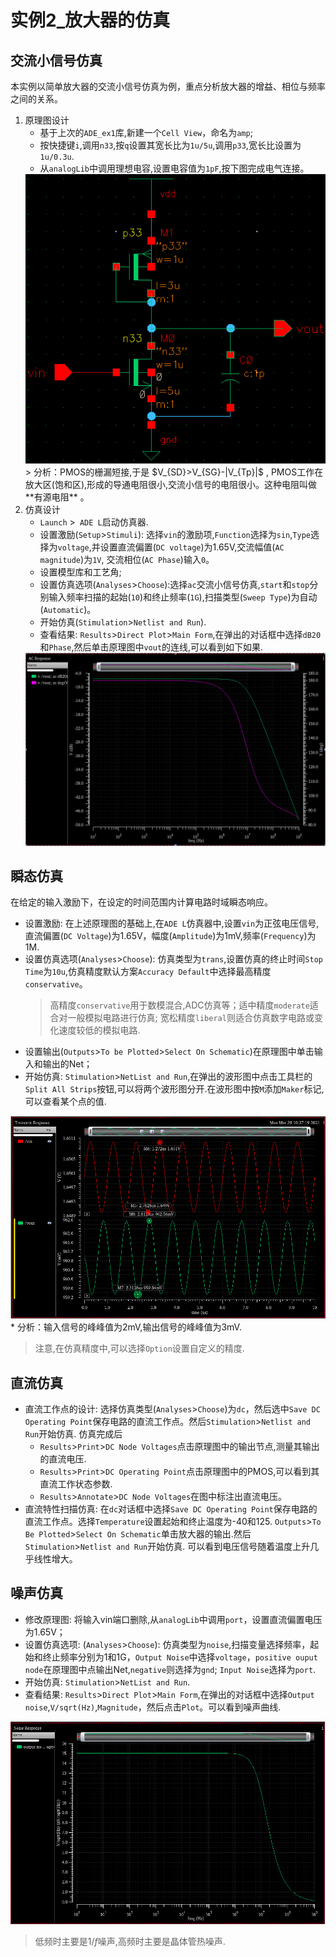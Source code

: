# 实例2_放大器的仿真

## 交流小信号仿真

本实例以简单放大器的交流小信号仿真为例，重点分析放大器的增益、相位与频率之间的关系。

1. 原理图设计
    * 基于上次的`ADE_ex1`库,新建一个`Cell View`，命名为`amp`;
    * 按快捷键`i`,调用`n33`,按`q`设置其宽长比为`1u/5u`,调用`p33`,宽长比设置为`1u/0.3u`.
    * 从`analogLib`中调用理想电容,设置电容值为`1pF`,按下图完成电气连接。
    <div align="center"><img src="./res/ampcircuit.png"></div>
    > 分析：PMOS的栅漏短接,于是 $V_{SD}>V_{SG}-|V_{Tp}|$ , PMOS工作在放大区(饱和区),形成的导通电阻很小,交流小信号的电阻很小。这种电阻叫做 **有源电阻** 。
2. 仿真设计
    * `Launch` >` ADE L`启动仿真器.
    * 设置激励(`Setup`>`Stimuli`): 选择`vin`的激励项,`Function`选择为`sin`,`Type`选择为`voltage`,并设置直流偏置(`DC voltage`)为1.65V,交流幅值(`AC magnitude`)为`1V`, 交流相位(`AC Phase`)输入`0`。
    * 设置模型库和工艺角;
    * 设置仿真选项(`Analyses`>`Choose`):选择`ac`交流小信号仿真,`start`和`stop`分别输入频率扫描的起始(`10`)和终止频率(`1G`),扫描类型(`Sweep Type`)为自动(`Automatic`)。
    * 开始仿真(`Stimulation`>`Netlist and Run`).
    * 查看结果: `Results`>`Direct Plot`>`Main Form`,在弹出的对话框中选择`dB20`和`Phase`,然后单击原理图中`vout`的连线,可以看到如下如果.
    <div align="center"><img src="./res/ampacstimu.png"></div>

## 瞬态仿真
在给定的输入激励下，在设定的时间范围内计算电路时域瞬态响应。

* 设置激励: 在上述原理图的基础上,在`ADE L`仿真器中,设置`vin`为正弦电压信号,直流偏置(`DC Voltage`)为1.65V，幅度(`Amplitude`)为1mV,频率(`Frequency`)为1M.
* 设置仿真选项(`Analyses`>`Choose`): 仿真类型为`trans`,设置仿真的终止时间`Stop Time`为`10u`,仿真精度默认方案`Accuracy Default`中选择最高精度`conservative`。
   > 高精度`conservative`用于数模混合,ADC仿真等；适中精度`moderate`适合对一般模拟电路进行仿真; 宽松精度`liberal`则适合仿真数字电路或变化速度较低的模拟电路.
* 设置输出(`Outputs`>`To be Plotted`>`Select On Schematic`)在原理图中单击输入和输出的Net；
* 开始仿真: `Stimulation`>`NetList and Run`,在弹出的波形图中点击工具栏的`Split All Strips`按钮,可以将两个波形图分开.在波形图中按`M`添加`Maker`标记,可以查看某个点的值.
<div align="center"><img src="./res/amptrans.png"></div>
* 分析：输入信号的峰峰值为2mV,输出信号的峰峰值为3mV.

> 注意,在仿真精度中,可以选择`Option`设置自定义的精度.

## 直流仿真

* 直流工作点的设计: 选择仿真类型(`Analyses`>`Choose`)为`dc`，然后选中`Save DC Operating Point`保存电路的直流工作点。然后`Stimulation`>`Netlist and Run`开始仿真. 仿真完成后
   * `Results`>`Print`>`DC Node Voltages`点击原理图中的输出节点,测量其输出的直流电压. 
   * `Results`>`Print`>`DC Operating Point`点击原理图中的PMOS,可以看到其直流工作状态参数.
   * `Results`>`Annotate`>`DC Node Voltages`在图中标注出直流电压。
* 直流特性扫描仿真: 在`dc`对话框中选择`Save DC Operating Point`保存电路的直流工作点。选择`Temperature`设置起始和终止温度为-40和125. `Outputs`>`To Be Plotted`>`Select On Schematic`单击放大器的输出.然后`Stimulation`>`Netlist and Run`开始仿真. 可以看到电压信号随着温度上升几乎线性增大。


## 噪声仿真

* 修改原理图: 将输入vin端口删除,从`analogLib`中调用`port`，设置直流偏置电压为1.65V；
* 设置仿真选项: (`Analyses`>`Choose`): 仿真类型为`noise`,扫描变量选择频率，起始和终止频率分别为1和1G，`Output Noise`中选择`voltage`，`positive ouput node`在原理图中点输出Net,`negative`则选择为`gnd`; `Input Noise`选择为`port`.
* 开始仿真: `Stimulation`>`NetList and Run`.
* 查看结果: `Results`>`Direct Plot`>`Main Form`,在弹出的对话框中选择`Output noise`,`V/sqrt(Hz)`,`Magnitude`，然后点击`Plot`。可以看到噪声曲线.

<div align="center"><img src="./res/ampnoise.png"></div>


> 低频时主要是$1/f$噪声,高频时主要是晶体管热噪声.
